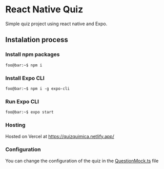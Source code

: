 # React Native Quiz
Simple quiz project using react native and Expo.

## Instalation process

### Install npm packages
```console
foo@bar:~$ npm i
```

### Install Expo CLI
```console
foo@bar:~$ npm i -g expo-cli
```

### Run Expo CLI
```console
foo@bar:~$ expo start
```

### Hosting
Hosted on Vercel at https://quizquimica.netlify.app/ 

### Configuration
You can change the configuration of the quiz in the [QuestionMock.ts](https://github.com/gabrielvanderlei/quiz-react-native/blob/main/configuration/enus/QuestionsMock.ts) file

